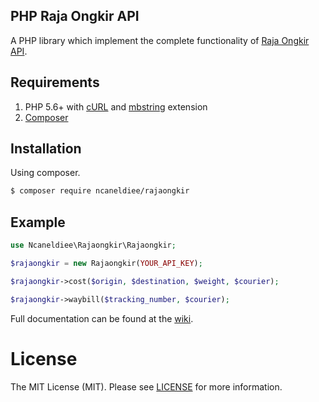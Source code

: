 ## PHP Raja Ongkir API

A PHP library which implement the complete functionality of [Raja Ongkir API](http://rajaongkir.com/dokumentasi).

## Requirements

1. PHP 5.6+ with [cURL](http://php.net/manual/en/curl.installation.php) and [mbstring](http://php.net/manual/en/mbstring.installation.php) extension
2. [Composer](http://getcomposer.org)

## Installation

Using composer.

```bash
$ composer require ncaneldiee/rajaongkir
```

## Example

```php
use Ncaneldiee\Rajaongkir\Rajaongkir;

$rajaongkir = new Rajaongkir(YOUR_API_KEY);

$rajaongkir->cost($origin, $destination, $weight, $courier);

$rajaongkir->waybill($tracking_number, $courier);
```

Full documentation can be found at the [wiki](http://github.com/ncaneldiee/rajaongkir/wiki).

# License

The MIT License (MIT). Please see [LICENSE](http://github.com/ncaneldiee/rajaongkir/blob/master/LICENSE.md) for more information.
